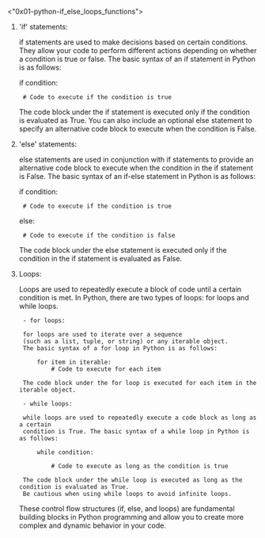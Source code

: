 <"0x01-python-if_else_loops_functions">

1. 'if' statements:

	if statements are used to make decisions based on certain conditions.
	They allow your code to perform different actions depending on whether a condition is true or false.
	The basic syntax of an if statement in Python is as follows:

	if condition:

		# Code to execute if the condition is true

	The code block under the if statement is executed only if the condition is evaluated as True.
	You can also include an optional else statement to specify an alternative code block to execute when
	the condition is False.

2. 'else' statements:

	else statements are used in conjunction with if statements to provide an alternative code block
	to execute when the condition in the if statement is False.
	The basic syntax of an if-else statement in Python is as follows:

	if condition:

		# Code to execute if the condition is true
	else:

		# Code to execute if the condition is false

	The code block under the else statement is executed only if the condition in the
	if statement is evaluated as False.

3. Loops:

	Loops are used to repeatedly execute a block of code until a certain condition is met.
	In Python, there are two types of loops: for loops and while loops.

		- for loops:

		for loops are used to iterate over a sequence
		(such as a list, tuple, or string) or any iterable object.
		The basic syntax of a for loop in Python is as follows:

			for item in iterable:
				# Code to execute for each item
		
		The code block under the for loop is executed for each item in the iterable object.

		- while loops:

		while loops are used to repeatedly execute a code block as long as a certain
		condition is True. The basic syntax of a while loop in Python is as follows:
			
			while condition:

				# Code to execute as long as the condition is true

		The code block under the while loop is executed as long as the condition is evaluated as True.
		Be cautious when using while loops to avoid infinite loops.

	These control flow structures (if, else, and loops) are fundamental building blocks in Python programming
	and allow you to create more complex and dynamic behavior in your code.
